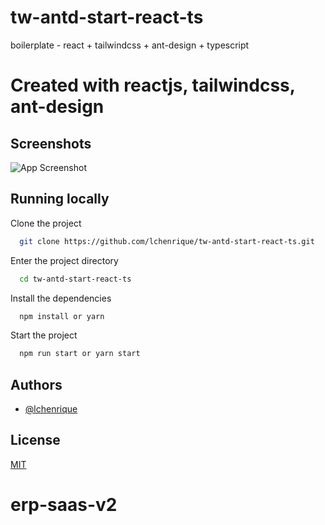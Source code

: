 
# tw-antd-start-react-ts

boilerplate -  react + tailwindcss + ant-design + typescript

# Created with reactjs, tailwindcss, ant-design


## Screenshots

![App Screenshot](https://raw.githubusercontent.com/lchenrique/tw-antd-start-react-ts/897028585c74306af46e6e7f137fd17a6179c192/src/assets/preview/carbon.svg)


## Running locally


Clone the project

```bash
  git clone https://github.com/lchenrique/tw-antd-start-react-ts.git
```

Enter the project directory

```bash
  cd tw-antd-start-react-ts
```

Install the dependencies

```bash
  npm install or yarn
```

Start the project

```bash
  npm run start or yarn start
```


## Authors

- [@lchenrique](https://github.com/lchenrique)


## License

[MIT](https://choosealicense.com/licenses/mit/)

# erp-saas-v2
